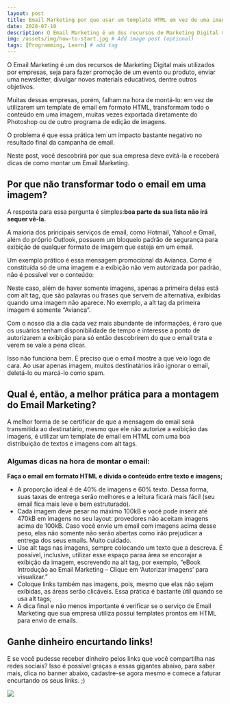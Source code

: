 ```yaml
---
layout: post
title: Email Marketing por que usar um template HTML em vez de uma imagem
date: 2020-07-10
description: O Email Marketing é um dos recursos de Marketing Digital mais utilizados por empresas, seja para fazer promoção de um evento ou produto, enviar uma newsletter, divulgar novos materiais educativos, dentre outros objetivos.
img: /assets/img/how-to-start.jpg # Add image post (optional)
tags: [Programming, Learn] # add tag
---
```

O Email Marketing é um dos recursos de Marketing Digital mais utilizados por empresas, seja para fazer promoção de um evento ou produto, enviar uma newsletter, divulgar novos materiais educativos, dentre outros objetivos.

Muitas dessas empresas, porém, falham na hora de montá-lo: em vez de utilizarem um template de email em formato HTML, transformam todo o conteúdo em uma imagem, muitas vezes exportada diretamente do Photoshop ou de outro programa de edição de imagens.

O problema é que essa prática tem um impacto bastante negativo no resultado final da campanha de email.

Neste post, você descobrirá por que sua empresa deve evitá-la e receberá dicas de como montar um Email Marketing.

## Por que não transformar todo o email em uma imagem?

A resposta para essa pergunta é simples:**boa parte da sua lista não irá sequer vê-la.**

A maioria dos principais serviços de email, como Hotmail, Yahoo! e Gmail, além do próprio Outlook, possuem um bloqueio padrão de segurança para exibição de qualquer formato de imagem que esteja em um email.

Um exemplo prático é essa mensagem promocional da Avianca. Como é constituída só de uma imagem e a exibição não vem autorizada por padrão, não é possível ver o conteúdo:

Neste caso, além de haver somente imagens, apenas a primeira delas está com alt tag, que são palavras ou frases que servem de alternativa, exibidas quando uma imagem não aparece. No exemplo, a alt tag da primeira imagem é somente “Avianca”.

Com o nosso dia a dia cada vez mais abundante de informações, é raro que os usuários tenham disponibilidade de tempo e interesse a ponto de autorizarem a exibição para só então descobrirem do que o email trata e verem se vale a pena clicar.

Isso não funciona bem. É preciso que o email mostre a que veio logo de cara. Ao usar apenas imagem, muitos destinatários irão ignorar o email, deletá-lo ou marcá-lo como spam.

## Qual é, então, a melhor prática para a montagem do Email Marketing?

A melhor forma de se certificar de que a mensagem do email será transmitida ao destinatário, mesmo que ele não autorize a exibição das imagens, é utilizar um template de email em HTML com uma boa distribuição de textos e imagens com alt tags.

### Algumas dicas na hora de montar o email:

**Faça o email em formato HTML e divida o conteúdo entre texto e imagens;**

* A proporção ideal é de 40% de imagens e 60% texto. Dessa forma, suas taxas de entrega serão melhores e a leitura ficará mais fácil (seu email fica mais leve e bem estruturado).
* Cada imagem deve pesar no máximo 100kB e você pode inserir até 470kB em imagens no seu layout: provedores não aceitam imagens acima de 100kB. Caso você envie um email com imagens acima desse peso, elas não somente não serão abertas como irão prejudicar a entrega dos seus emails. Muito cuidado.
* Use alt tags nas imagens, sempre colocando um texto que a descreva. É possível, inclusive, utilizar esse espaço paraa área se encorajar a exibição da imagem, escrevendo na alt tag, por exemplo, “eBook Introdução ao Email Marketing – Clique em ‘Autorizar imagens’ para visualizar.”
* Coloque links também nas imagens, pois, mesmo que elas não sejam exibidas, as áreas serão clicáveis. Essa prática é bastante útil quando se usa alt tags;
* A dica final e não menos importante é verificar se o serviço de Email Marketing que sua empresa utiliza possui templates prontos em HTML para envio de emails.

## Ganhe dinheiro encurtando links!

E se você pudesse receber dinheiro pelos links que você compartilha nas redes sociais? Isso é possível graças a essas gigantes abaixo, para saber mais, clica no banner abaixo, cadastre-se agora mesmo e comece a faturar encurtando os seus links. ;)

[![](https://d33wubrfki0l68.cloudfront.net/2cdca305fd6b178639f6c91f896e465fdd494615/51033/assets/images/banners/adfly.gif)](https://join-adf.ly/23571397)
